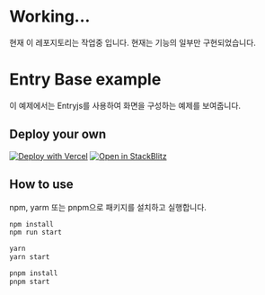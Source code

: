 # Working...

현재 이 레포지토리는 작업중 입니다. 현재는 기능의 일부만 구현되었습니다.

# Entry Base example

이 예제에서는 Entryjs를 사용하여 화면을 구성하는 예제를 보여줍니다.

## Deploy your own

[![Deploy with Vercel](https://vercel.com/button)](https://vercel.com/new/clone?repository-url=https://github.com/entrylabs/example/tree/main/base&project-name=entryjs-base&repository-name=entryjs-base)
[![Open in StackBlitz](https://developer.stackblitz.com/img/open_in_stackblitz.svg)](https://stackblitz.com/github/entrylabs/example/tree/main/base)

## How to use

npm, yarm 또는 pnpm으로 패키지를 설치하고 실행합니다.

```bash
npm install
npm run start
```

```bash
yarn
yarn start
```

```bash
pnpm install
pnpm start
```

